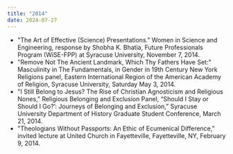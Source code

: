 ```yaml
---
title: "2014"
date: 2024-07-27
---
```

- "The Art of Effective (Science) Presentations." Women in Science and Engineering, response by Shobha K. Bhatia, Future Professionals Program (WiSE-FPP) at Syracuse University, November 7, 2014.
- "Remove Not The Ancient Landmark, Which Thy Fathers Have Set:"  Masculinity in The Fundamentals, in Gender in 19th Century New York Religions panel, Eastern International Region of the American Academy of Religion, Syracuse University, Saturday May 3, 2014.
- "I Still Belong to Jesus? The Rise of Christian Agnosticism and Religious Nones," Religious Belonging and Exclusion Panel, “Should I Stay or Should I Go?’: Journeys of Belonging and Exclusion,” Syracuse University Department of History Graduate Student Conference, March 21, 2014.
- "Theologians Without Passports: An Ethic of Ecumenical Difference," invited lecture at United Church in Fayetteville, Fayetteville, NY,  February 9, 2014.
      